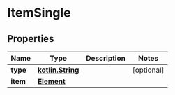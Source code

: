 # ItemSingle

## Properties
Name | Type | Description | Notes
------------ | ------------- | ------------- | -------------
**type** | [**kotlin.String**](.md) |  |  [optional]
**item** | [**Element**](Element.md) |  | 
